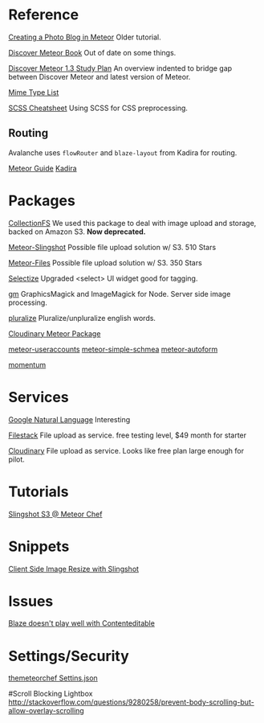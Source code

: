 # Reference

[Creating a Photo Blog in Meteor](http://experimentsinmeteor.com/photo-blog-part-1/) Older tutorial.

[Discover Meteor Book](https://book.discovermeteor.com/) Out of date on some things.

[Discover Meteor 1.3 Study Plan](https://www.discovermeteor.com/blog/study-plan-meteor-1-3/)
An overview indented to bridge gap between Discover Meteor and latest version of Meteor.

[Mime Type List](https://www.sitepoint.com/web-foundations/mime-types-complete-list/)

[SCSS Cheatsheet](https://sass-cheatsheet.brunoscopelliti.com/) Using SCSS for CSS preprocessing.

## Routing
Avalanche uses `flowRouter` and `blaze-layout` from Kadira for routing.

[Meteor Guide](https://guide.meteor.com/routing.html)
[Kadira](https://kadira.io/academy/meteor-routing-guide/content/rendering-blaze-templates)

# Packages
[CollectionFS](https://github.com/CollectionFS/Meteor-CollectionFS) We used this package to deal with image upload and storage, backed on Amazon S3. **Now deprecated.**

[Meteor-Slingshot](https://github.com/CulturalMe/meteor-slingshot) Possible file upload solution w/ S3. 510 Stars

[Meteor-Files](https://github.com/VeliovGroup/Meteor-Files) Possible file upload solution w/ S3. 350 Stars

[Selectize](https://github.com/selectize/selectize.js) Upgraded &lt;select&gt; UI widget good for tagging.

[gm](https://github.com/aheckmann/gm) GraphicsMagick and ImageMagick for Node. Server side image processing.

[pluralize](https://github.com/blakeembrey/pluralize) Pluralize/unpluralize english words.

[Cloudinary Meteor Package](https://atmospherejs.com/lepozepo/cloudinary)

[meteor-useraccounts](https://github.com/meteor-useraccounts/core/blob/master/Guide.md)
[meteor-simple-schmea](https://github.com/aldeed/meteor-simple-schema#allowedvalues)
[meteor-autoform](https://github.com/aldeed/meteor-autoform#afquickfield)

[momentum](https://atmospherejs.com/percolate/momentum)


# Services

[Google Natural Language](https://cloud.google.com/natural-language/) Interesting

[Filestack](https://www.filestack.com/) File upload as service. free testing level, $49 month for starter

[Cloudinary](http://cloudinary.com/) File upload as service. Looks like free plan large enough for pilot.


# Tutorials

[Slingshot S3 @ Meteor Chef](https://themeteorchef.com/recipes/uploading-files-to-amazon-s3/)

# Snippets

[Client Side Image Resize with Slingshot](http://stackoverflow.com/questions/28515789/resize-and-save-files-to-s3-in-meteor)


# Issues
[Blaze doesn't play well with Contenteditable](https://github.com/meteor/meteor/issues/1964)


# Settings/Security
[themeteorchef Settins.json](https://themeteorchef.com/snippets/making-use-of-settings-json/)


#Scroll Blocking Lightbox
http://stackoverflow.com/questions/9280258/prevent-body-scrolling-but-allow-overlay-scrolling

